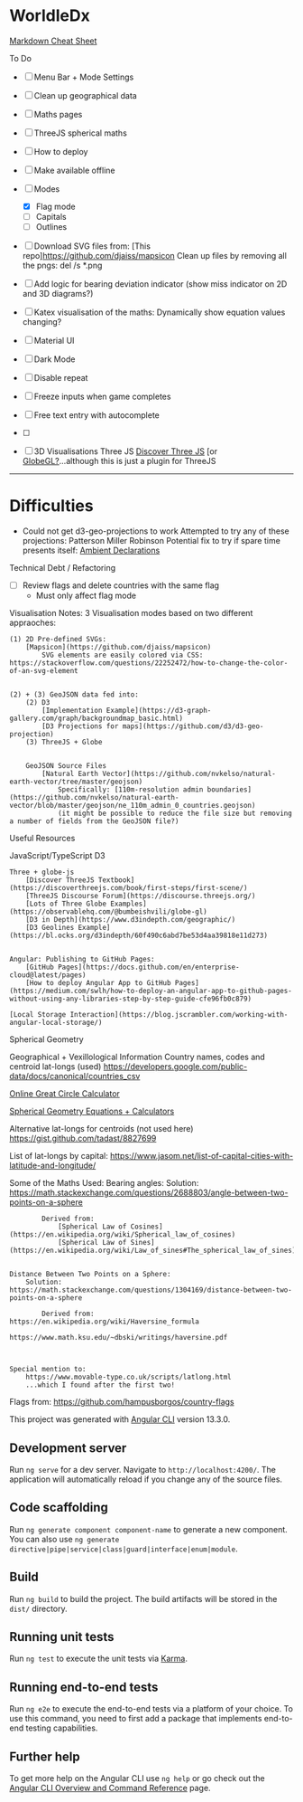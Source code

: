 # WorldleDx

[Markdown Cheat Sheet](https://github.com/adam-p/markdown-here/wiki/Markdown-Cheatsheet)

To Do
- [ ]   Menu Bar + Mode Settings
- [ ]   Clean up geographical data
- [ ]   Maths pages
- [ ]   ThreeJS spherical maths
- [ ]   How to deploy
- [ ]   Make available offline



-  [ ]  Modes
    - [x] Flag mode
    -  [ ]  Capitals
    -  [ ]  Outlines
-  [ ]  Download SVG files from: [This repo]https://github.com/djaiss/mapsicon
        Clean up files by removing all the pngs: del /s *.png

-  [ ]  Add logic for bearing deviation indicator
        (show miss indicator on 2D and 3D diagrams?)

-  [ ]  Katex visualisation of the maths:
        Dynamically show equation values changing?

-  [ ]  Material UI
-  [ ]  Dark Mode
-  [ ]  Disable repeat 
-  [ ]  Freeze inputs when game completes
-  [ ]  Free text entry with autocomplete
-  [ ]  

-  [ ]  3D Visualisations
        Three JS
            [Discover Three JS](https://discoverthreejs.com/book/)
        [or [GlobeGL?](https://www.npmjs.com/package/globe.gl)...although this is just a plugin for ThreeJS


____

# Difficulties
-   Could not get d3-geo-projections to work
        Attempted to try any of these projections: 
            Patterson
            Miller
            Robinson
        Potential fix to try if spare time presents itself:
            [Ambient Declarations](https://github.com/d3/d3-geo-projection/issues/217)


Technical Debt / Refactoring
-  [ ]  Review flags and delete countries with the same flag 
    - Must only affect flag mode


Visualisation Notes:
    3 Visualisation modes based on two different appraoches:

    (1) 2D Pre-defined SVGs:
        [Mapsicon](https://github.com/djaiss/mapsicon)
            SVG elements are easily colored via CSS: https://stackoverflow.com/questions/22252472/how-to-change-the-color-of-an-svg-element


    (2) + (3) GeoJSON data fed into:
        (2) D3
            [Implementation Example](https://d3-graph-gallery.com/graph/backgroundmap_basic.html)
            [D3 Projections for maps](https://github.com/d3/d3-geo-projection)
        (3) ThreeJS + Globe
    

        GeoJSON Source Files
            [Natural Earth Vector](https://github.com/nvkelso/natural-earth-vector/tree/master/geojson)
                Specifically: [110m-resolution admin boundaries](https://github.com/nvkelso/natural-earth-vector/blob/master/geojson/ne_110m_admin_0_countries.geojson)
                (it might be possible to reduce the file size but removing a number of fields from the GeoJSON file?)





Useful Resources

JavaScript/TypeScript
    D3

    Three + globe-js
        [Discover ThreeJS Textbook](https://discoverthreejs.com/book/first-steps/first-scene/)
        [ThreeJS Discourse Forum](https://discourse.threejs.org/)
        [Lots of Three Globe Examples](https://observablehq.com/@bumbeishvili/globe-gl)
        [D3 in Depth](https://www.d3indepth.com/geographic/)
        [D3 Geolines Example](https://bl.ocks.org/d3indepth/60f490c6abd7be53d4aa39818e11d273)


    Angular: Publishing to GitHub Pages:
        [GitHub Pages](https://docs.github.com/en/enterprise-cloud@latest/pages)
        [How to deploy Angular App to GitHub Pages](https://medium.com/swlh/how-to-deploy-an-angular-app-to-github-pages-without-using-any-libraries-step-by-step-guide-cfe96fb0c879)

    [Local Storage Interaction](https://blog.jscrambler.com/working-with-angular-local-storage/)    


Spherical Geometry

Geographical + Vexillological Information
Country names, codes and centroid lat-longs (used)
    https://developers.google.com/public-data/docs/canonical/countries_csv


[Online Great Circle Calculator](http://www.gcmap.com/)

[Spherical Geometry Equations + Calculators](https://www.movable-type.co.uk/scripts/latlong.html)


Alternative lat-longs for centroids (not used here)
https://gist.github.com/tadast/8827699


List of lat-longs by capital:
https://www.jasom.net/list-of-capital-cities-with-latitude-and-longitude/



Some of the Maths Used:
    Bearing angles:
        Solution:   https://math.stackexchange.com/questions/2688803/angle-between-two-points-on-a-sphere

            Derived from:
                [Spherical Law of Cosines](https://en.wikipedia.org/wiki/Spherical_law_of_cosines)
                [Spherical Law of Sines](https://en.wikipedia.org/wiki/Law_of_sines#The_spherical_law_of_sines)
            

    Distance Between Two Points on a Sphere:
        Solution:   https://math.stackexchange.com/questions/1304169/distance-between-two-points-on-a-sphere
        
            Derived from:   https://en.wikipedia.org/wiki/Haversine_formula
                            https://www.math.ksu.edu/~dbski/writings/haversine.pdf
        

    
    Special mention to:
        https://www.movable-type.co.uk/scripts/latlong.html
        ...which I found after the first two!


Flags from:
    https://github.com/hampusborgos/country-flags






This project was generated with [Angular CLI](https://github.com/angular/angular-cli) version 13.3.0.

## Development server

Run `ng serve` for a dev server. Navigate to `http://localhost:4200/`. The application will automatically reload if you change any of the source files.

## Code scaffolding

Run `ng generate component component-name` to generate a new component. You can also use `ng generate directive|pipe|service|class|guard|interface|enum|module`.

## Build

Run `ng build` to build the project. The build artifacts will be stored in the `dist/` directory.

## Running unit tests

Run `ng test` to execute the unit tests via [Karma](https://karma-runner.github.io).

## Running end-to-end tests

Run `ng e2e` to execute the end-to-end tests via a platform of your choice. To use this command, you need to first add a package that implements end-to-end testing capabilities.

## Further help

To get more help on the Angular CLI use `ng help` or go check out the [Angular CLI Overview and Command Reference](https://angular.io/cli) page.
